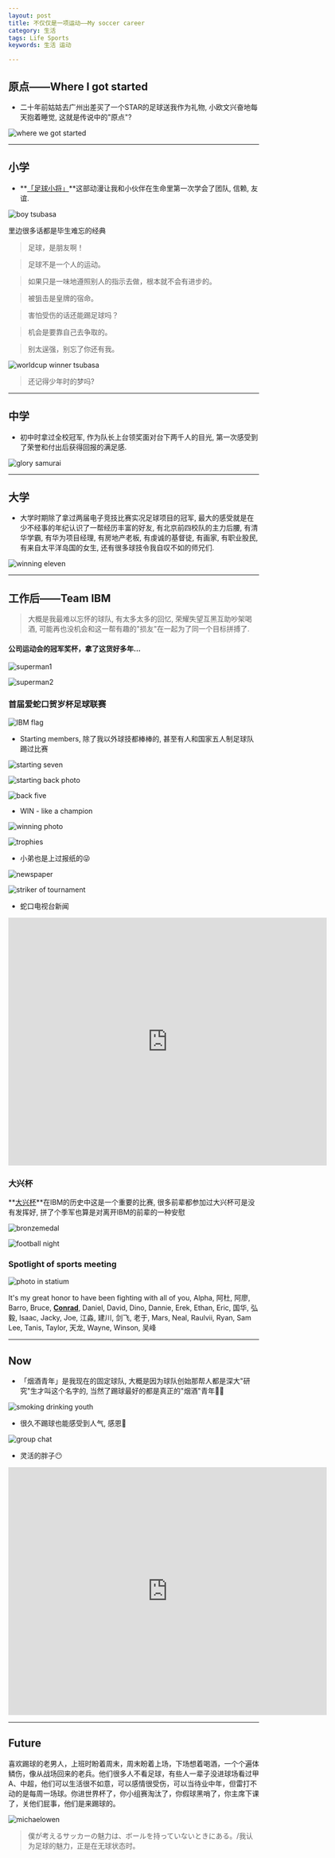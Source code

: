 ```yaml
---
layout: post
title: 不仅仅是一项运动——My soccer career
category: 生活
tags: Life Sports
keywords: 生活 运动

---
```


## 原点——Where I got started

- 二十年前姑姑去广州出差买了一个STAR的足球送我作为礼物, 小欧文兴奋地每天抱着睡觉, 这就是传说中的"原点"?

![where we got started](http://ws1.sinaimg.cn/large/007ozevdgy1fwx1oy4idfj30sg0lc780.jpg)

---

## 小学

- **[「足球小将」](http://baike.baidu.com/link?url=AHDXHJnr7Rd7vcZN6xNO3_vgPunKMWgzmDlWx3sM_35S39QhimLVlFqJHhdv9EYVkT2q9oebZvSD3TQEpi0ShmclsQipzcugxWgQh1aHoKH5Vfhkwihjl4hZhG4P9n7s)**这部动漫让我和小伙伴在生命里第一次学会了团队, 信赖, 友谊. 

![boy tsubasa](http://ws3.sinaimg.cn/large/007ozevdgy1fwx1pf35haj30hk0d5dnt.jpg)

里边很多话都是毕生难忘的经典

> 足球，是朋友啊！

> 足球不是一个人的运动。

> 如果只是一味地遵照别人的指示去做，根本就不会有进步的。

> 被狙击是皇牌的宿命。

> 害怕受伤的话还能踢足球吗？

> 机会是要靠自己去争取的。

> 别太逞强，别忘了你还有我。

![worldcup winner tsubasa](http://wx3.sinaimg.cn/large/007ozevdgy1fwx1prirnlj30mi0g543o.jpg)

> 还记得少年时的梦吗?

---

## 中学

- 初中时拿过全校冠军, 作为队长上台领奖面对台下两千人的目光, 第一次感受到了荣誉和付出后获得回报的满足感.

![glory samurai](http://ws1.sinaimg.cn/large/007ozevdgy1fwx1q45rdhj30se0igqav.jpg)

---

## 大学

- 大学时期除了拿过两届电子竞技比赛实况足球项目的冠军, 最大的感受就是在少不经事的年纪认识了一帮经历丰富的好友, 有北京前四校队的主力后腰, 有清华学霸, 有华为项目经理, 有房地产老板, 有虔诚的基督徒, 有画家, 有职业股民, 有来自太平洋岛国的女生, 还有很多球技令我自叹不如的师兄们.

![winning eleven](http://wx1.sinaimg.cn/large/007ozevdgy1fwx1qja0uyj30kx0t0al6.jpg)

---

## 工作后——Team IBM

> 大概是我最难以忘怀的球队, 有太多太多的回忆, 荣耀失望互黑互助吵架喝酒, 可能再也没机会和这一帮有趣的"损友"在一起为了同一个目标拼搏了.

#### 公司运动会的冠军奖杯，拿了这货好多年...

![superman1](http://ws2.sinaimg.cn/large/007ozevdgy1fwx1s1y1x7j31w02ioe81.jpg)

![superman2](http://ws1.sinaimg.cn/large/007ozevdgy1fwx1rpt9x5j31w02io4qq.jpg)

### 首届爱蛇口贺岁杯足球联赛

![IBM flag](http://wx1.sinaimg.cn/large/007ozevdgy1fwx1sa7ou1j30u0140thi.jpg)

- Starting members, 除了我以外球技都棒棒的, 甚至有人和国家五人制足球队踢过比赛

![starting seven](http://wx4.sinaimg.cn/large/007ozevdgy1fwx1slbtrkj31400u07do.jpg)

![starting back photo](http://wx2.sinaimg.cn/large/007ozevdgy1fwx1ssjc5nj30u0140tfb.jpg)

![back five](http://wx1.sinaimg.cn/large/007ozevdgy1fwx1t3d73jj30hs0owtbz.jpg)

- WIN - like a champion

![winning photo](http://ws4.sinaimg.cn/large/007ozevdgy1fwx1trrqnrj33v92kykjm.jpg)

![trophies](http://wx2.sinaimg.cn/large/007ozevdgy1fwx1u3t3k0j33v92kynpe.jpg)

- 小弟也是上过报纸的😜

![newspaper](http://ws4.sinaimg.cn/large/007ozevdgy1fwx20ir5ajj30k00zktb5.jpg)

![striker of tournament](http://ws1.sinaimg.cn/large/007ozevdgy1fwx21p3lebj30qo0k0mze.jpg)

- 蛇口电视台新闻

<iframe frameborder="0" width="640" height="498" src="https://v.qq.com/iframe/player.html?vid=a0147cbhbfo&tiny=0&auto=0" allowfullscreen></iframe>

### 大兴杯

**[大兴杯](http://www.daihing.com/website/NewsView.aspx?id=245)**在IBM的历史中这是一个重要的比赛, 很多前辈都参加过大兴杯可是没有发挥好, 拼了个季军也算是对离开IBM的前辈的一种安慰

![bronzemedal](https://wx3.sinaimg.cn/large/007ozevdgy1fxcs3998mbj30sg0sg7f1.jpg)

![football night](http://wx4.sinaimg.cn/large/007ozevdgy1fwx27otnm8j30zk0qoq7s.jpg)

### Spotlight of sports meeting

![photo in statium](http://wx4.sinaimg.cn/large/007ozevdgy1fwx2bd27wtj30qo0f2ad8.jpg)

It's my great honor to have been fighting with all of you, Alpha, 阿杜, 阿廖, Barro, Bruce, **[Conrad](https://conradicalblog.wordpress.com/)**, Daniel, David, Dino, Dannie, Erek, Ethan, Eric, 国华, 弘毅, Isaac, Jacky, Joe, 江淼, 建川, 剑飞, 老于, Mars, Neal, Raulvii, Ryan, Sam Lee, Tanis, Taylor, 天龙, Wayne, Winson, 吴峰

---

## Now

- 「烟酒青年」是我现在的固定球队, 大概是因为球队创始那帮人都是深大"研究"生才叫这个名字的, 当然了踢球最好的都是真正的"烟酒"青年🚬🍺

![smoking drinking youth](http://wx4.sinaimg.cn/large/007ozevdgy1fwx28qmr0ej30lc0sg12v.jpg)

- 很久不踢球也能感受到人气, 感恩🙏

![group chat](http://ws1.sinaimg.cn/large/007ozevdgy1fwx298vuxxj30eu14t0vn.jpg)

- 灵活的胖子😶

<iframe frameborder="0" width="640" height="498" src="https://v.qq.com/iframe/player.html?vid=w039176mtx7&tiny=0&auto=0" allowfullscreen></iframe>

---

## Future

喜欢踢球的老男人，上班时盼着周末，周末盼着上场，下场想着喝酒，一个个遍体鳞伤，像从战场回来的老兵。他们很多人不看足球，有些人一辈子没进球场看过甲A、中超，他们可以生活很不如意，可以感情很受伤，可以当待业中年，但雷打不动的是每周一场球。你进世界杯了，你小组赛淘汰了，你假球黑哨了，你主席下课了，关他们屁事，他们是来踢球的。

![michaelowen](http://wx2.sinaimg.cn/large/007ozevdgy1fwx29j16m6j30sg0lc3z8.jpg)

> 僕が考えるサッカーの魅力は、ボールを持っていないときにある。/我认为足球的魅力，正是在无球状态时。


